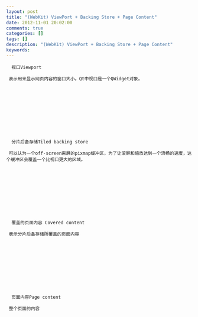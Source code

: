 ```yaml
---
layout: post
title: "(WebKit) ViewPort + Backing Store + Page Content"
date: 2012-11-01 20:02:00 
comments: true
categories: []
tags: []
description: "(WebKit) ViewPort + Backing Store + Page Content"
keywords: 
---
```



 
  
   
   
  
 
 
  
   
    
    
   
  
 
 
  
   
   
  
 
 
 
 
  
   
    
     
      视口Viewport
     
     表示用来显示网页内容的窗口大小。Qt中视口是一个QWidget对象。
     
      
      
     
    
   
  
  
   
    
     
      分片后备存储Tiled backing store
     
     可以认为一个off-screen离屏的pixmap缓冲区，为了让滚屏和缩放达到一个流畅的速度，这个缓冲区会覆盖一个比视口更大的区域。
     
      
      
     
    
   
  
  
   
    
     
      覆盖的页面内容 Covered content
     
     表示分片后备存储所覆盖的页面内容
     
      
      
     
    
   
  
  
   
    
     
      页面内容Page content
     
     整个页面的内容
    
   
  
 
 
  
  
 
 
 


